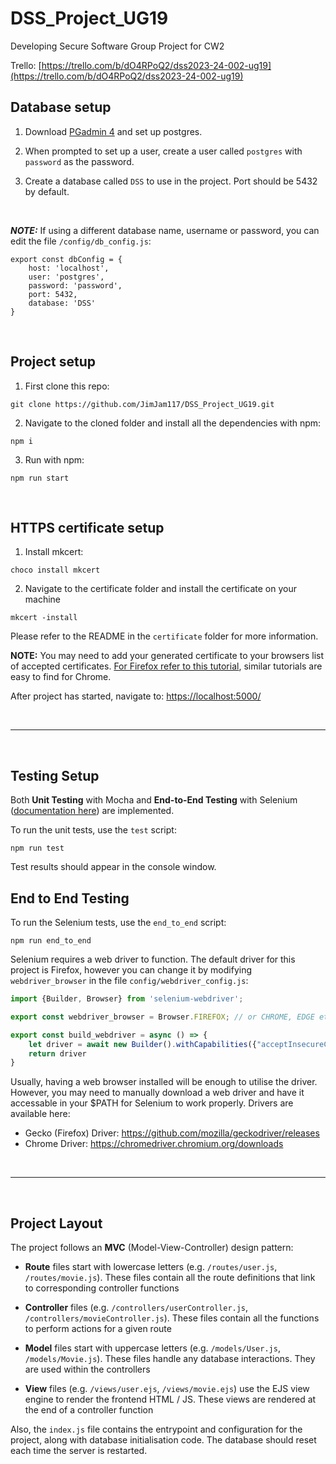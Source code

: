 # DSS_Project_UG19
Developing Secure Software Group Project for CW2

Trello: [https://trello.com/b/dO4RPoQ2/dss2023-24-002-ug19](https://trello.com/b/dO4RPoQ2/dss2023-24-002-ug19)

## Database setup
1. Download [PGadmin 4](https://www.pgadmin.org/download/) and set up postgres.

2. When prompted to set up a user, create a user called `postgres` with `password` as the password.

3. Create a database called `DSS` to use in the project. Port should be 5432 by default.

<br>

***NOTE:*** If using a different database name, username or password, you can edit the file `/config/db_config.js`:

```
export const dbConfig = {
    host: 'localhost',
    user: 'postgres',
    password: 'password',
    port: 5432,
    database: 'DSS'
}
```

<br>

## Project setup
1. First clone this repo:
```
git clone https://github.com/JimJam117/DSS_Project_UG19.git
```

2. Navigate to the cloned folder and install all the dependencies with npm:
```
npm i
```

3. Run with npm:
```
npm run start
```

<be>

<br>

## HTTPS certificate setup 
1. Install mkcert:
```
choco install mkcert
```

2. Navigate to the certificate folder and install the certificate on your machine
```
mkcert -install
```

Please refer to the README in the `certificate` folder for more information. 

**NOTE:** You may need to add your generated certificate to your browsers list of accepted certificates. [For Firefox refer to this tutorial](https://docs.titanhq.com/en/3834-importing-ssl-certificate-in-mozilla-firefox.html), similar tutorials are easy to find for Chrome.

After project has started, navigate to: [https://localhost:5000/](https://localhost:5000/)

<br><hr><br>

## Testing Setup
Both **Unit Testing** with Mocha and **End-to-End Testing** with Selenium ([documentation here](https://www.selenium.dev/documentation/webdriver/getting_started/first_script/)) are implemented. 

To run the unit tests, use the `test` script:
```
npm run test
```

Test results should appear in the console window.

## End to End Testing

To run the Selenium tests, use the `end_to_end` script:
```
npm run end_to_end
```

Selenium requires a web driver to function. The default driver for this project is Firefox, however you can change it by modifying `webdriver_browser` in the file `config/webdriver_config.js`:
```javascript
import {Builder, Browser} from 'selenium-webdriver';

export const webdriver_browser = Browser.FIREFOX; // or CHROME, EDGE etc.

export const build_webdriver = async () => {
    let driver = await new Builder().withCapabilities({"acceptInsecureCerts": true}).forBrowser(webdriver_browser).build();
    return driver
}
``` 

Usually, having a web browser installed will be enough to utilise the driver. However, you may need to manually download a web driver and have it accessable in your $PATH for Selenium to work properly. Drivers are available here:
- Gecko (Firefox) Driver: https://github.com/mozilla/geckodriver/releases
- Chrome Driver: https://chromedriver.chromium.org/downloads

<br><hr><br>

## Project Layout
The project follows an **MVC** (Model-View-Controller) design pattern:
* **Route** files start with lowercase letters (e.g. `/routes/user.js`, `/routes/movie.js`). These files contain all the route definitions that link to corresponding controller functions
  
* **Controller** files (e.g. `/controllers/userController.js`, `/controllers/movieController.js`). These files contain all the functions to perform actions for a given route
  
* **Model** files start with uppercase letters (e.g. `/models/User.js`, `/models/Movie.js`). These files handle any database interactions. They are used within the controllers
  
* **View** files (e.g. `/views/user.ejs`, `/views/movie.ejs`) use the EJS view engine to render the frontend HTML / JS. These views are rendered at the end of a controller function

 
Also, the `index.js` file contains the entrypoint and configuration for the project, along with database initialisation code. The database should reset each time the server is restarted.
